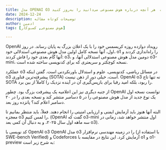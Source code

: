 ```yaml
---
title: مدل OPENAI O3 پیامی از آینده است  هر آنچه درباره هوش مصنوعی می‌دانید را به‌روز کنید
date: 2024-12-24
description: توضیحات کوتاه مقاله
author: ادمین 
tags: [هوش مصنوعی, کسب‌وکار]

---
```


OpenAI رویداد دوازده روزه کریسمس خود را با یک اعلان بزرگ به پایان رساند. در روز اول، آنها نسخه کامل اولین مدل هوش مصنوعی استدلالی خود، o1 را راه‌اندازی کردند و آنها گام بعدی خود را فاش کردند: o3، دومین مدل هوش مصنوعی استدلالی آنها، و o3-mini، نسخه کوچکتر و سریعتری که برای کدنویسی ساخته شده است.

عملکرد o3 در مسائل ریاضی، کدنویسی، علوم و استدلال باورنکردنی است. گفتن اینکه o3 پیشرفته‌ترین فناوری (SOTA) است، خیلی دور از ذهن نیست.  OpenAI o3 نه تنها تاج SOTA را ربود، بلکه امید رقبا برای بازپس‌گیری آن در آینده نزدیک را کاملاً از بین برد.

از جنبه دیگری نیز این اعلامیه یک پیشرفت بزرگ بود. چطور OpenAI توانست نسخه اول یک نوع جدید از مدل هوش مصنوعی را در ۵ دسامبر منتشر کند و نسخه بعدی را در ۲۰ دسامبر اعلام کند؟ پانزده روز بعد.

البته آنها هنوز باید آزمایش ایمنی و ارزیابی امنیتی را انجام دهند. فعلاً، باید منتظر بمانیم تا معجزه o3 را لمس کنیم. (OpenAI گفت که o3-mini اول منتشر خواهد شد، زمانی در سه ماهه اول سال ۲۰۲۵، و به دنبال آن کمی بعد o3).

کد نویسی با OpenAI o3
OpenAI مدل o3 را در زمینه مهندسی نرم‌افزار (با استفاده از SWE-bench Verified) و Codeforces آزمایش کرد. این نتایج در مقایسه با o1 و o1-preview به شرح زیر است: